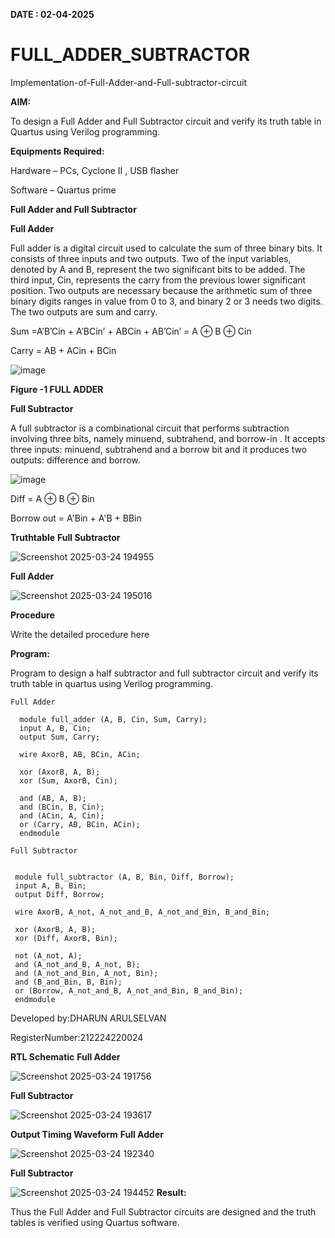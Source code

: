 **DATE : 02-04-2025**
# FULL_ADDER_SUBTRACTOR

Implementation-of-Full-Adder-and-Full-subtractor-circuit

**AIM:**

To design a Full Adder and Full Subtractor circuit and verify its truth table in Quartus using Verilog programming.

**Equipments Required:**

Hardware – PCs, Cyclone II , USB flasher

Software – Quartus prime

**Full Adder and Full Subtractor**

**Full Adder**

Full adder is a digital circuit used to calculate the sum of three binary bits. It consists of three inputs and two outputs. Two of the input variables, denoted by A and B, represent the two significant bits to be added. The third input, Cin, represents the carry from the previous lower significant position. Two outputs are necessary because the arithmetic sum of three binary digits ranges in value from 0 to 3, and binary 2 or 3 needs two digits. The two outputs are sum and carry.

Sum =A’B’Cin + A’BCin’ + ABCin + AB’Cin’ = A ⊕ B ⊕ Cin 

Carry = AB + ACin + BCin

![image](https://github.com/naavaneetha/FULL_ADDER_SUBTRACTOR/assets/154305477/0f30ba51-5ffb-4198-845f-18e054f675e7)

**Figure -1 FULL ADDER**

**Full Subtractor**

A full subtractor is a combinational circuit that performs subtraction involving three bits, namely minuend, subtrahend, and borrow-in . It accepts three inputs: minuend, subtrahend and a borrow bit and it produces two outputs: difference and borrow.

![image](https://github.com/naavaneetha/FULL_ADDER_SUBTRACTOR/assets/154305477/02b24f51-ab51-4304-9ad6-7b81ffc1ead5)

Diff = A ⊕ B ⊕ Bin 

Borrow out = A'Bin + A'B + BBin

**Truthtable**
**Full Subtractor**

![Screenshot 2025-03-24 194955](https://github.com/user-attachments/assets/d6a8f9ad-489f-42a2-8c11-835f64cce0ac)

**Full Adder**

![Screenshot 2025-03-24 195016](https://github.com/user-attachments/assets/a10c4f05-cd54-4098-92aa-bcdfeee0e42c)

**Procedure**

Write the detailed procedure here

**Program:**

 Program to design a half subtractor and full subtractor circuit and verify its truth table in quartus using Verilog programming. 
 ```
Full Adder

   module full_adder (A, B, Cin, Sum, Carry); 
   input A, B, Cin;
   output Sum, Carry;

   wire AxorB, AB, BCin, ACin;

   xor (AxorB, A, B);           
   xor (Sum, AxorB, Cin);       

   and (AB, A, B);              
   and (BCin, B, Cin);          
   and (ACin, A, Cin);          
   or (Carry, AB, BCin, ACin);  
   endmodule

 Full Subtractor

  
  module full_subtractor (A, B, Bin, Diff, Borrow);
  input A, B, Bin;
  output Diff, Borrow;

  wire AxorB, A_not, A_not_and_B, A_not_and_Bin, B_and_Bin;

  xor (AxorB, A, B);               
  xor (Diff, AxorB, Bin);          

  not (A_not, A);                
  and (A_not_and_B, A_not, B);     
  and (A_not_and_Bin, A_not, Bin); 
  and (B_and_Bin, B, Bin);         
  or (Borrow, A_not_and_B, A_not_and_Bin, B_and_Bin); 
  endmodule
``` 
 Developed by:DHARUN ARULSELVAN
 
 RegisterNumber:212224220024


**RTL Schematic**
**Full Adder**

![Screenshot 2025-03-24 191756](https://github.com/user-attachments/assets/c4ee73bc-be52-4108-b2de-dbd5d75c95bd)

**Full Subtractor**

![Screenshot 2025-03-24 193617](https://github.com/user-attachments/assets/1f94574b-c59e-41f5-ab0f-cfb0b87e01f9)

**Output Timing Waveform**
**Full Adder**

![Screenshot 2025-03-24 192340](https://github.com/user-attachments/assets/d4865cb5-26a1-400a-a47d-309852ac43d0)

**Full Subtractor**

![Screenshot 2025-03-24 194452](https://github.com/user-attachments/assets/f83614cf-3a2f-4765-b53e-37280b34588f)
**Result:**

Thus the Full Adder and Full Subtractor circuits are designed and the truth tables is verified using Quartus software.



